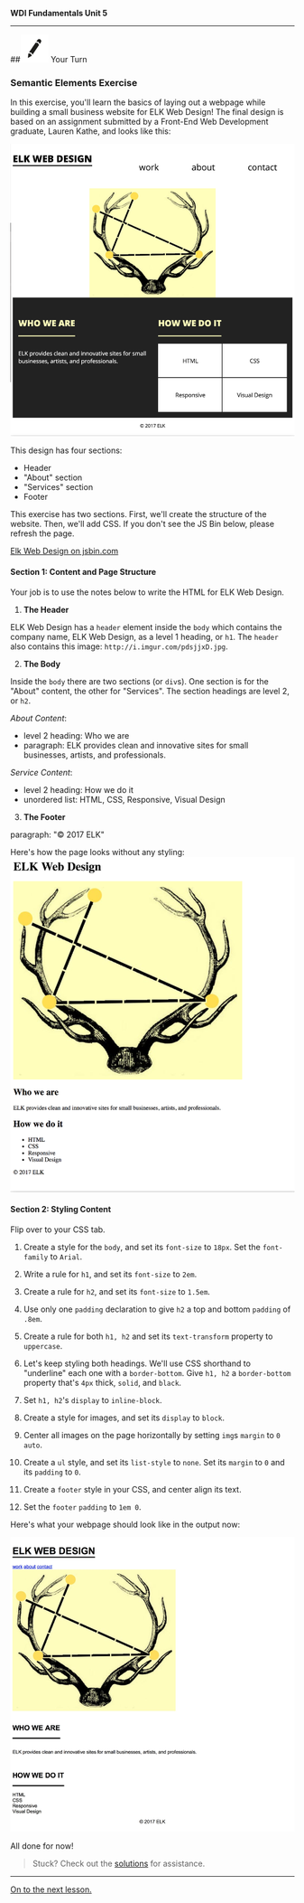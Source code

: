 **WDI Fundamentals Unit 5**

---

##![Your Turn](../assets/exercise.png) Your Turn

### Semantic Elements Exercise

In this exercise, you'll learn the basics of laying out a webpage while building a small business website for ELK Web Design! The final design is based on an assignment submitted by a Front-End Web Development graduate, Lauren Kathe, and looks like this:

![](assets/semantic-elements-exercise/elk-final.png)

This design has four sections:

* Header
* "About" section
* "Services" section
* Footer


This exercise has two sections. First, we'll create the structure of the website. Then, we'll add CSS. 
If you don't see the JS Bin below, please refresh the page.

<a class="jsbin-embed" href="http://jsbin.com/kigeyu/embed?html,css,output">Elk Web Design on jsbin.com</a><script src="http://static.jsbin.com/js/embed.min.js?3.40.3"></script>

#### Section 1: Content and Page Structure
Your job is to use the notes below to write the HTML for ELK Web Design.

1) **The Header**

ELK Web Design has a `header` element inside the `body` which contains the company name, ELK Web Design, as a level 1 heading, or `h1`. The `header` also contains this image: `http://i.imgur.com/pdsjjxD.jpg`.

2) **The Body**

Inside the `body` there are two sections (or `div`s). One section is for the "About" content, the other for "Services". The section headings are level 2, or `h2`.

_About Content_:

* level 2 heading: Who we are
* paragraph: ELK provides clean and innovative sites for small businesses, artists, and professionals.

_Service Content_:

* level 2 heading: How we do it
* unordered list: HTML, CSS, Responsive, Visual Design

3) **The Footer**
  
paragraph: "&copy; 2017 ELK"


Here's how the page looks without any styling:
![](assets/semantic-elements-exercise/elk-no-css.png)

#### Section 2: Styling Content

Flip over to your CSS tab.

1) Create a style for the `body`, and set its `font-size` to `18px`. Set the `font-family` to `Arial`.

2) Write a rule for `h1`, and set its `font-size` to `2em`.

3) Create a rule for `h2`, and set its `font-size` to `1.5em`.

4) Use only one `padding` declaration to give `h2` a top and bottom `padding` of `.8em`.

5) Create a rule for both `h1, h2` and set its `text-transform` property to `uppercase`.

6) Let's keep styling both headings. We'll use CSS shorthand to "underline" each one with a `border-bottom`. Give `h1, h2` a `border-bottom` property that's `4px` thick, `solid`, and `black`.

7) Set `h1, h2`'s `display` to `inline-block`.

8) Create a style for images, and set its `display` to `block`.

9) Center all images on the page horizontally by setting `img`s `margin` to `0 auto`.

10) Create a `ul` style, and set its `list-style` to `none`. Set its `margin` to `0` and its `padding` to `0`.

11) Create a `footer` style in your CSS, and center align its text.

12) Set the `footer` `padding` to `1em 0`.

Here's what your webpage should look like in the output now:

![](assets/semantic-elements-exercise/elk-with-css.jpg)

All done for now!

> Stuck? Check out the [solutions](../exercise-solutions.md#semantic-elements) for assistance.

---

[On to the next lesson.](div-and-span.md)
